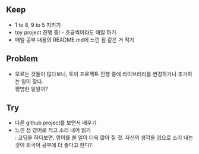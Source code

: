 ## Keep
- 1 to 8, 9 to 5 지키기
- toy project 진행 중! - 조금씩이라도 매일 하기
- 매일 공부 내용의 README.md에 느낀 점 같은 거 적기
## Problem
- 모르는 것들이 많다보니, 토이 프로젝트 진행 중에 라이브러리를 변경하거나 추가하는 일이 잦다.  
평범한 일일까?
## Try
- 다른 github project를 보면서 배우기
- 느낀 점 영어로 적고 소리 내어 읽기  
: 코딩을 하다보면, 영어를 쓸 일이 더욱 많아 질 것. 자신의 생각을 입으로 소리 내는 것이 외국어 공부에 더 좋다고 한다?